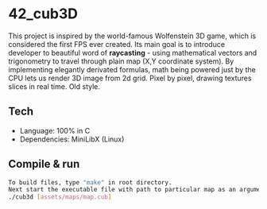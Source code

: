 # 42_cub3D

This project is inspired by the world-famous Wolfenstein 3D game, which is
considered the first FPS ever created. Its main goal is to introduce developer to beautiful word of **raycasting** - using mathematical vectors and trigonometry to travel through plain map (X,Y coordinate system). By implementing elegantly derivated formulas, math being powered just by the CPU lets us render 3D image from 2d grid. Pixel by pixel, drawing textures slices in real time. Old style.

## Tech
- Language: 100% in C
- Dependencies: MiniLibX (Linux)

## Compile & run
```bash
To build files, type "make" in root directory.
Next start the executable file with path to particular map as an argument. (examples loaded in assets)
./cub3d [assets/maps/map.cub]
